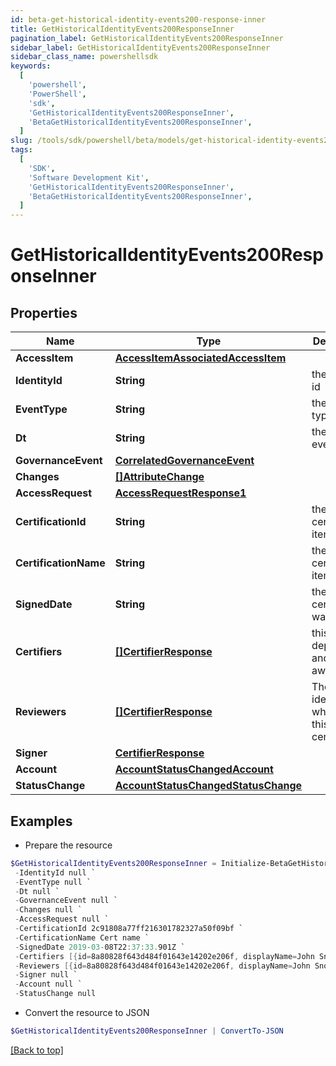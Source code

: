 ```yaml
---
id: beta-get-historical-identity-events200-response-inner
title: GetHistoricalIdentityEvents200ResponseInner
pagination_label: GetHistoricalIdentityEvents200ResponseInner
sidebar_label: GetHistoricalIdentityEvents200ResponseInner
sidebar_class_name: powershellsdk
keywords:
  [
    'powershell',
    'PowerShell',
    'sdk',
    'GetHistoricalIdentityEvents200ResponseInner',
    'BetaGetHistoricalIdentityEvents200ResponseInner',
  ]
slug: /tools/sdk/powershell/beta/models/get-historical-identity-events200-response-inner
tags:
  [
    'SDK',
    'Software Development Kit',
    'GetHistoricalIdentityEvents200ResponseInner',
    'BetaGetHistoricalIdentityEvents200ResponseInner',
  ]
---
```


# GetHistoricalIdentityEvents200ResponseInner

## Properties

| Name | Type | Description | Notes |
| --- | --- | --- | --- |
| **AccessItem** | [**AccessItemAssociatedAccessItem**](access-item-associated-access-item) |  | [optional] |
| **IdentityId** | **String** | the identity id | [optional] |
| **EventType** | **String** | the event type | [optional] |
| **Dt** | **String** | the date of event | [optional] |
| **GovernanceEvent** | [**CorrelatedGovernanceEvent**](correlated-governance-event) |  | [optional] |
| **Changes** | [**[]AttributeChange**](attribute-change) |  | [optional] |
| **AccessRequest** | [**AccessRequestResponse1**](access-request-response1) |  | [optional] |
| **CertificationId** | **String** | the id of the certification item | [optional] |
| **CertificationName** | **String** | the certification item name | [optional] |
| **SignedDate** | **String** | the date ceritification was signed | [optional] |
| **Certifiers** | [**[]CertifierResponse**](certifier-response) | this field is deprecated and may go away | [optional] |
| **Reviewers** | [**[]CertifierResponse**](certifier-response) | The list of identities who review this certification | [optional] |
| **Signer** | [**CertifierResponse**](certifier-response) |  | [optional] |
| **Account** | [**AccountStatusChangedAccount**](account-status-changed-account) |  | [optional] |
| **StatusChange** | [**AccountStatusChangedStatusChange**](account-status-changed-status-change) |  | [optional] |

## Examples

- Prepare the resource

```powershell
$GetHistoricalIdentityEvents200ResponseInner = Initialize-BetaGetHistoricalIdentityEvents200ResponseInner  -AccessItem null `
 -IdentityId null `
 -EventType null `
 -Dt null `
 -GovernanceEvent null `
 -Changes null `
 -AccessRequest null `
 -CertificationId 2c91808a77ff216301782327a50f09bf `
 -CertificationName Cert name `
 -SignedDate 2019-03-08T22:37:33.901Z `
 -Certifiers [{id=8a80828f643d484f01643e14202e206f, displayName=John Snow}] `
 -Reviewers [{id=8a80828f643d484f01643e14202e206f, displayName=John Snow}] `
 -Signer null `
 -Account null `
 -StatusChange null
```

- Convert the resource to JSON

```powershell
$GetHistoricalIdentityEvents200ResponseInner | ConvertTo-JSON
```

[[Back to top]](#)
